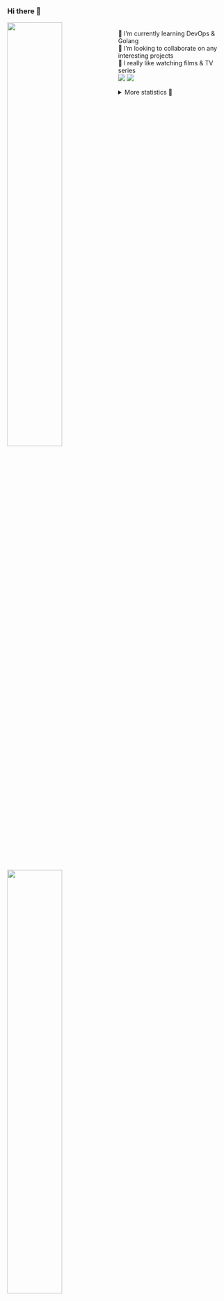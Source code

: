 ### Hi there 👋


[<img align="left" width="50%" src="https://github-readme-stats.vercel.app/api?username=rufusnufus&hide=issues&show_icons=true&count_private=true&theme=transparent&title_color=FF6F40&text_color=FBF9F8&icon_color=F48242&hide_border=true&hide_title=true#gh-dark-mode-only">](https://metrics.lecoq.io/rufusnufus#gh-dark-mode-only)
[<img align="left" width="50%" src="https://github-readme-stats.vercel.app/api?username=rufusnufus&hide=issues&show_icons=true&count_private=true&theme=transparent&title_color=FF6533&text_color=4D4644&icon_color=FF8038&hide_border=true&hide_title=true#gh-light-mode-only">](https://metrics.lecoq.io/rufusnufus#gh-light-mode-only)

<p>
  <br>
  🌱 I’m currently learning DevOps & Golang</br>
  👯 I’m looking to collaborate on any interesting projects</br>
  🎥 I really like watching films & TV series</br>
  <a href="https://linkedin.com/in/rufusnufus"><img src="https://img.shields.io/badge/linkedin-0077B5.svg?style=for-the-badge&logo=linkedin&logoColor=white"/></a>
  <a href="https://t.me/rufusnufus"><img src="https://img.shields.io/badge/-telegram-black?style=for-the-badge&color=blue&logo=telegram"/></a>
</p>

<p text-align="left">
<details>
  <summary>More statistics 👀</summary><br/>

<!--START_SECTION:waka-->
![Code Time](http://img.shields.io/badge/Code%20Time-189%20hrs%2012%20mins-blue)

![Profile Views](http://img.shields.io/badge/Profile%20Views-1-blue)

**I'm an Early 🐤** 

```text
🌞 Morning                4471 commits        ██████░░░░░░░░░░░░░░░░░░░   22.35 % 
🌆 Daytime                11429 commits       ██████████████░░░░░░░░░░░   57.14 % 
🌃 Evening                3456 commits        ████░░░░░░░░░░░░░░░░░░░░░   17.28 % 
🌙 Night                  646 commits         █░░░░░░░░░░░░░░░░░░░░░░░░   03.23 % 
```
📅 **I'm Most Productive on Monday** 

```text
Monday                   4224 commits        █████░░░░░░░░░░░░░░░░░░░░   21.12 % 
Tuesday                  3710 commits        █████░░░░░░░░░░░░░░░░░░░░   18.55 % 
Wednesday                4062 commits        █████░░░░░░░░░░░░░░░░░░░░   20.31 % 
Thursday                 3058 commits        ████░░░░░░░░░░░░░░░░░░░░░   15.29 % 
Friday                   3579 commits        ████░░░░░░░░░░░░░░░░░░░░░   17.89 % 
Saturday                 516 commits         █░░░░░░░░░░░░░░░░░░░░░░░░   02.58 % 
Sunday                   853 commits         █░░░░░░░░░░░░░░░░░░░░░░░░   04.26 % 
```


📊 **This Week I Spent My Time On** 

```text
💬 Programming Languages: 
Other                    5 hrs 16 mins       █████████████░░░░░░░░░░░░   52.84 % 
YAML                     2 hrs 48 mins       ███████░░░░░░░░░░░░░░░░░░   28.10 % 
HCL                      1 hr 29 mins        ████░░░░░░░░░░░░░░░░░░░░░   14.96 % 
Bash                     13 mins             █░░░░░░░░░░░░░░░░░░░░░░░░   02.20 % 
Terraform                9 mins              ░░░░░░░░░░░░░░░░░░░░░░░░░   01.52 % 

🔥 Editors: 
VS Code                  5 hrs 49 mins       ███████████████░░░░░░░░░░   58.31 % 
iTerm2                   4 hrs 9 mins        ██████████░░░░░░░░░░░░░░░   41.69 % 
```

**I Mostly Code in Java** 

```text
Java                     37 repos            ██████░░░░░░░░░░░░░░░░░░░   24.18 % 
Python                   20 repos            ███░░░░░░░░░░░░░░░░░░░░░░   13.07 % 
Smarty                   15 repos            ██░░░░░░░░░░░░░░░░░░░░░░░   09.80 % 
HTML                     5 repos             █░░░░░░░░░░░░░░░░░░░░░░░░   03.27 % 
Mustache                 3 repos             ░░░░░░░░░░░░░░░░░░░░░░░░░   01.96 % 
```




 Last Updated on 03/04/2023 00:58:23 UTC
<!--END_SECTION:waka-->

</details>
</p>
